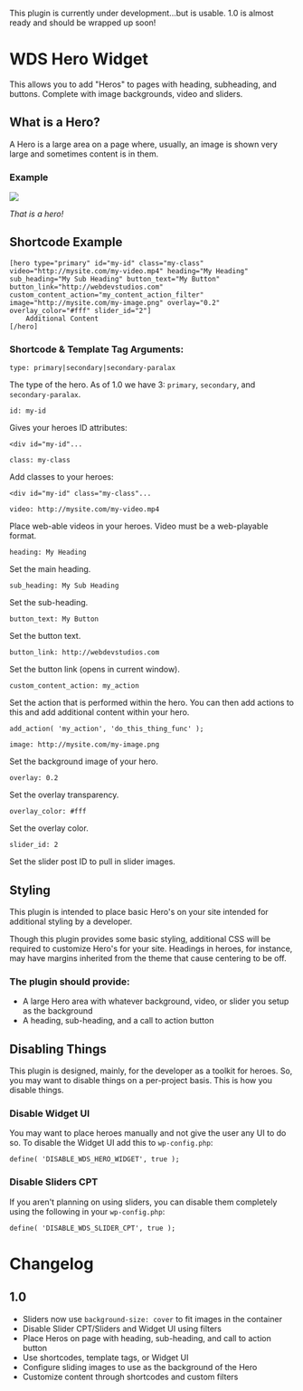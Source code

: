 
This plugin is currently under development...but is usable. 1.0 is almost ready
and should be wrapped up soon!

# WDS Hero Widget

This allows you to add "Heros" to pages with heading, subheading, and buttons.
Complete with image backgrounds, video and sliders.

## What is a Hero?

A Hero is a large area on a page where, usually, an image is shown very large
and sometimes content is in them.

### Example

![](https://cldup.com/U9FjyLmeic-2000x2000.png)

*That is a hero!*

## Shortcode Example

```
[hero type="primary" id="my-id" class="my-class" video="http://mysite.com/my-video.mp4" heading="My Heading" sub_heading="My Sub Heading" button_text="My Button" button_link="http://webdevstudios.com" custom_content_action="my_content_action_filter" image="http://mysite.com/my-image.png" overlay="0.2" overlay_color="#fff" slider_id="2"]
    Additional Content
[/hero]
```

### Shortcode & Template Tag Arguments:

`type: primary|secondary|secondary-paralax`

The type of the hero. As of 1.0 we have 3: `primary`, `secondary`, and `secondary-paralax`.

`id: my-id`

Gives your heroes ID attributes:

```
<div id="my-id"...
```

`class: my-class`

Add classes to your heroes:

```
<div id="my-id" class="my-class"...
```

`video: http://mysite.com/my-video.mp4`

Place web-able videos in your heroes. Video must be a web-playable format.

`heading: My Heading`

Set the main heading.

`sub_heading: My Sub Heading`

Set the sub-heading.

`button_text: My Button`

Set the button text.

`button_link: http://webdevstudios.com`

Set the button link (opens in current window).

`custom_content_action: my_action`

Set the action that is performed within the hero. You can then add actions
to this and add additional content within your hero.

```
add_action( 'my_action', 'do_this_thing_func' );
```

`image: http://mysite.com/my-image.png`

Set the background image of your hero.

`overlay: 0.2`

Set the overlay transparency.

`overlay_color: #fff`

Set the overlay color.

`slider_id: 2`

Set the slider post ID to pull in slider images.

## Styling

This plugin is intended to place basic Hero's on your site intended for
additional styling by a developer.

Though this plugin provides some basic styling, additional CSS will be required
to customize Hero's for your site. Headings in heroes, for instance, may have margins
inherited from the theme that cause centering to be off.

### The plugin should provide:

- A large Hero area with whatever background, video, or slider you setup as the background
- A heading, sub-heading, and a call to action button

## Disabling Things

This plugin is designed, mainly, for the developer as a toolkit for heroes. So,
you may want to disable things on a per-project basis. This is how you disable
things.

### Disable Widget UI

You may want to place heroes manually and not give the user any
UI to do so. To disable the Widget UI add this to `wp-config.php`:

```
define( 'DISABLE_WDS_HERO_WIDGET', true );
```

### Disable Sliders CPT

If you aren't planning on using sliders, you can disable them completely using
the following in your `wp-config.php`:

```
define( 'DISABLE_WDS_SLIDER_CPT', true );
```

# Changelog

## 1.0

- Sliders now use `background-size: cover` to fit images in the container
- Disable Slider CPT/Sliders and Widget UI using filters
- Place Heros on page with heading, sub-heading, and call to action button
- Use shortcodes, template tags, or Widget UI
- Configure sliding images to use as the background of the Hero
- Customize content through shortcodes and custom filters
